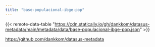 ```yaml
---
title: "base-populacional-ibge-pop"
---
```


{{< remote-data-table "https://cdn.statically.io/gh/dankkom/datasus-metadata/main/metadata/data/base-populacional-ibge-pop.json" >}}

https://github.com/dankkom/datasus-metadata
